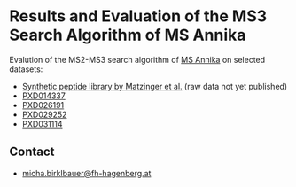 # Results and Evaluation of the MS3 Search Algorithm of MS Annika

Evalution of the MS2-MS3 search algorithm of [MS Annika](https://ms.imp.ac.at/index.php?action=ms-annika) on selected datasets:
- [Synthetic peptide library by Matzinger et al.](https://doi.org/10.1038/s41467-022-31701-w) (raw data not yet published)
- [PXD014337](https://www.ebi.ac.uk/pride/archive/projects/PXD014337)
- [PXD026191](https://www.ebi.ac.uk/pride/archive/projects/PXD026191)
- [PXD029252](https://www.ebi.ac.uk/pride/archive/projects/PXD029252)
- [PXD031114](https://www.ebi.ac.uk/pride/archive/projects/PXD031114)

## Contact

- [micha.birklbauer@fh-hagenberg.at](mailto:micha.birklbauer@fh-hagenberg.at)
